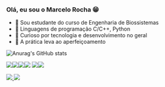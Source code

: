 ### Olá, eu sou o Marcelo Rocha 😁


- 🌱 Sou estudante do curso de Engenharia de Biossistemas
- 🦾 Linguagens de programação C/C++, Python
- 👀 Curioso por tecnologia e desenvolvimento no geral
- 🥋 A prática leva ao aperfeiçoamento
  

![Anurag's GitHub stats](https://github-readme-stats.vercel.app/api?username=marMroc&show_icons=true&theme=dracula)

<img src="https://icongr.am/devicon/c-original.svg?size=46&color=currentColor"><img src="https://icongr.am/devicon/cplusplus-original.svg?size=46&color=currentColor"><img src="https://icongr.am/devicon/html5-original.svg?size=46&color=currentColor"><img src="https://icongr.am/devicon/css3-original.svg?size=46&color=currentColor">
<img src="https://icongr.am/devicon/javascript-original.svg?size=46&color=currentColor"><img src="https://icongr.am/devicon/mysql-original-wordmark.svg?size=46&color=currentColor">





<a href = "https://www.linkedin.com/in/marcelo-martins-rocha-b79079227/"> <img src="https://img.shields.io/badge/LinkedIn-0077B5?style=for-the-badge&logo=linkedin&logoColor=white">
<a href = "https://linktr.ee/marcelomrocha"> <img src="https://img.shields.io/badge/linktree-39E09B?style=for-the-badge&logo=linktree&logoColor=white">
	



